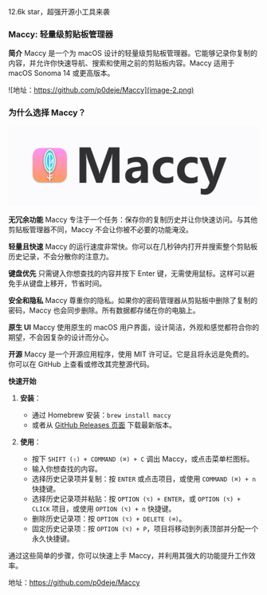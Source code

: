 12.6k star，超强开源小工具来袭

### Maccy: 轻量级剪贴板管理器

**简介**
Maccy 是一个为 macOS 设计的轻量级剪贴板管理器。它能够记录你复制的内容，并允许你快速导航、搜索和使用之前的剪贴板内容。Maccy 适用于 macOS Sonoma 14 或更高版本。

![地址：https://github.com/p0deje/Maccy](image-2.png)

### 为什么选择 Maccy？

![](image-3.png)

**无冗余功能**
Maccy 专注于一个任务：保存你的复制历史并让你快速访问。与其他剪贴板管理器不同，Maccy 不会让你被不必要的功能淹没。

**轻量且快速**
Maccy 的运行速度非常快。你可以在几秒钟内打开并搜索整个剪贴板历史记录，不会分散你的注意力。

**键盘优先**
只需键入你想查找的内容并按下 Enter 键，无需使用鼠标。这样可以避免手从键盘上移开，节省时间。

**安全和隐私**
Maccy 尊重你的隐私。如果你的密码管理器从剪贴板中删除了复制的密码，Maccy 也会同步删除。所有数据都存储在你的电脑上。

**原生 UI**
Maccy 使用原生的 macOS 用户界面，设计简洁，外观和感觉都符合你的期望，不会因复杂的设计而分心。

**开源**
Maccy 是一个开源应用程序，使用 MIT 许可证。它是且将永远是免费的。你可以在 GitHub 上查看或修改其完整源代码。



**快速开始**
1. **安装**：
   - 通过 Homebrew 安装：`brew install maccy`
   - 或者从 [GitHub Releases 页面](https://github.com/p0deje/Maccy/releases) 下载最新版本。

2. **使用**：
   - 按下 `SHIFT (⇧) + COMMAND (⌘) + C` 调出 Maccy，或点击菜单栏图标。
   - 输入你想查找的内容。
   - 选择历史记录项并复制：按 `ENTER` 或点击项目，或使用 `COMMAND (⌘) + n` 快捷键。
   - 选择历史记录项并粘贴：按 `OPTION (⌥) + ENTER`，或 `OPTION (⌥) + CLICK` 项目，或使用 `OPTION (⌥) + n` 快捷键。
   - 删除历史记录项：按 `OPTION (⌥) + DELETE (⌫)`。
   - 固定历史记录项：按 `OPTION (⌥) + P`，项目将移动到列表顶部并分配一个永久快捷键。

通过这些简单的步骤，你可以快速上手 Maccy，并利用其强大的功能提升工作效率。

地址：https://github.com/p0deje/Maccy
